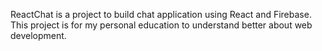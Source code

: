 ReactChat is a project to build chat application using React and Firebase. This project is for my personal education to understand better about web development.
